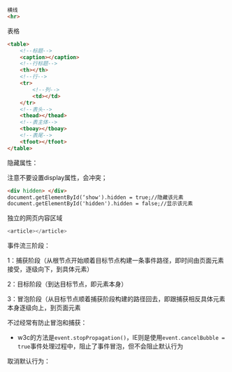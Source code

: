 ```html
横线
<hr>
```

表格

```html
<table>
    <!--标题-->
    <caption></caption>
    <!--行标题-->
    <th></th>
    <!--行-->
    <tr>
        <!--列-->
        <td></td>
    </tr>
    <!--表头-->
    <thead></thead>
    <!--表主体-->
    <tboay></tboay>
    <!--表尾-->
    <tfoot></tfoot>
</table>
```

隐藏属性：

注意不要设置display属性，会冲突；

```html
<div hidden> </div>
document.getElementById(‘show').hidden = true;//隐藏该元素
document.getElementById('hidden').hidden = false;//显示该元素
```

独立的网页内容区域

```js
<article></article>
```



事件流三阶段：

1：捕获阶段（从根节点开始顺着目标节点构建一条事件路径，即时间由页面元素接受，逐级向下，到具体元素）

2：目标阶段（到达目标节点，即元素本身）

3：冒泡阶段（从目标节点顺着捕获阶段构建的路径回去，即跟捕获相反具体元素本身逐级向上，到页面元素

不过经常有防止冒泡和捕获：

- w3c的方法是`event.stopPropagation()`，IE则是使用`event.cancelBubble = true`事件处理过程中，阻止了事件冒泡，但不会阻止默认行为

取消默认行为：
